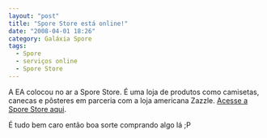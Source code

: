```yaml
---
layout: "post"
title: "Spore Store está online!"
date: "2008-04-01 18:26"
category: Galáxia Spore
tags:
  - Spore
  - serviços online
  - Spore Store
---
```

A EA colocou no ar a Spore Store. É uma loja de produtos como camisetas, canecas e pôsteres em parceria com a loja americana Zazzle. [Acesse a Spore Store aqui](http://www.zazzle.com/sporestore).

É tudo bem caro então boa sorte comprando algo lá ;P
